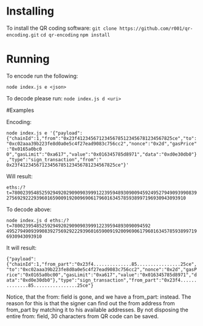 # Installing

To install the QR coding software:
`git clone https://github.com/r001/qr-encoding.git`
`cd qr-encoding`
`npm install`

# Running

To encode run the following:

`node index.js e <json>`

To decode please run:
`node index.js d <uri>`

#Examples

Encoding:

`node index.js e '{"payload":{"chainId":1,"from":"0x23f41234567123456785123456781234567825ce","to":"0xc02aaa39b223fe8d0a0e5c4f27ead9083c756cc2","nonce":"0x2d","gasPrice":"0x0165a0bc0
0","gasLimit":"0xa617","value":"0x016345785d8971","data":"0xd0e30db0"},"type":"sign_transaction","from":"
0x23f41234567123456785123456781234567825ce"}'`

Will result:

`eths:/?t=78002395485259294920290909039991223959489309009459249527949093990839275692922293960165900919200969061796016345785938997196930943093910`

To decode above:

`node index.js d eths:/?t=780023954852592949202909090399912239594893090094592
49527949093990839275692922293960165900919200969061796016345785938997196930943093910`

It will result:

`{"payload":{"chainId":1,"from_part":"0x23f4..............85................25ce","to":"0xc02aaa39b223fe8d0a0e5c4f27ead9083c756cc2","nonce":"0x2d","gasPrice":"0x0165a0bc00","gasLimit":"0xa617","value":"0x016345785d8971","data":"0xd0e30db0"},"type":"sign_transaction","from_part":"0x23f4..............85................25ce"}`

Notice, that the from: field is gone, and we have a from_part: instead. The reason for this is that the signer can find out the from address from from_part by matching it to his available addresses. By not disposing the entire from: field, 30 characters from QR code can be saved.
